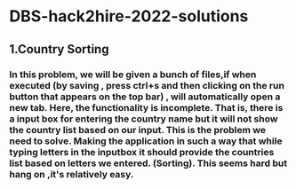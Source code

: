 # DBS-hack2hire-2022-solutions

## 1.Country Sorting

### In this problem, we will be given a bunch of files,if when executed (by saving , press ctrl+s and then clicking on the run button that appears on the top bar) , will automatically open a new tab. Here, the functionality is incomplete. That is, there is a input box for entering the country name but it will not show the country list based on our input. This is the problem we need to solve. Making the application in such a way that while typing letters in the inputbox it should provide the countries list based on letters we entered. (Sorting).  This seems hard but hang on ,it's relatively easy. 
